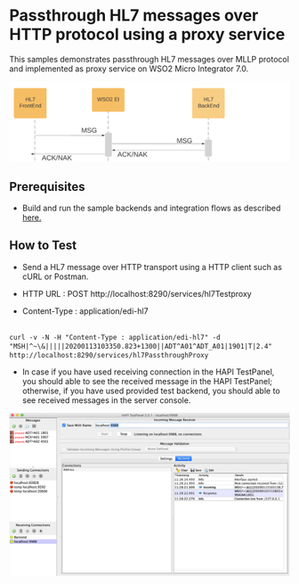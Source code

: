 # Passthrough HL7 messages over HTTP protocol using a proxy service

This samples demonstrates passthrough HL7 messages over MLLP protocol and implemented as proxy service on WSO2 Micro Integrator 7.0. 

![Passthrough HL7 messages over MLLP protocol using a proxy service ](images/case-1.png)

## Prerequisites

* Build and run the sample backends and integration flows as described  [here.](https://github.com/sagara-gunathunga/hl7-wso2-integration-samples/blob/master/README.md#how-to-build)



## How to Test



* Send a HL7 message over HTTP transport using a HTTP client such as cURL or Postman. 

* HTTP URL : POST http://localhost:8290/services/hl7Testproxy
* Content-Type : application/edi-hl7

```

curl -v -N -H "Content-Type : application/edi-hl7" -d "MSH|^~\&|||||20200113103350.823+1300||ADT^A01^ADT_A01|1901|T|2.4" http://localhost:8290/services/hl7PassthroughProxy

```


* In case if you have used receiving connection in the HAPI TestPanel, you should able to see the received message in the 
HAPI TestPanel; otherwise, if you have used provided test backend, you should able to see received messages in the 
server console.  

![Sending a message to HL7 InboundEndpoint ](images/3.png?raw=true)

 


